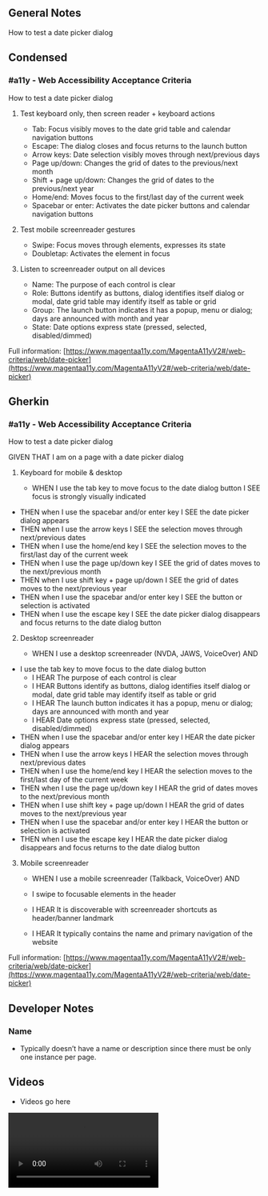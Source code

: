 ## General Notes

How to test a date picker dialog

## Condensed

### #a11y - Web Accessibility Acceptance Criteria

How to test a date picker dialog

1. Test keyboard only, then screen reader + keyboard actions

   - Tab: Focus visibly moves to the date grid table and calendar navigation buttons
   - Escape: The dialog closes and focus returns to the launch button
   - Arrow keys: Date selection visibly moves through next/previous days
   - Page up/down: Changes the grid of dates to the previous/next month
   - Shift + page up/down: Changes the grid of dates to the previous/next year
   - Home/end: Moves focus to the first/last day of the current week
   - Spacebar or enter: Activates the date picker buttons and calendar navigation buttons

2. Test mobile screenreader gestures

   - Swipe: Focus moves through elements, expresses its state
   - Doubletap: Activates the element in focus

3. Listen to screenreader output on all devices

   - Name: The purpose of each control is clear
   - Role: Buttons identify as buttons, dialog identifies itself dialog or modal, date grid table may identify itself as table or grid
   - Group: The launch button indicates it has a popup, menu or dialog; days are announced with month and year
   - State: Date options express state (pressed, selected, disabled/dimmed)

Full information: [https://www.magentaa11y.com/MagentaA11yV2#/web-criteria/web/date-picker](https://www.magentaa11y.com/MagentaA11yV2#/web-criteria/web/date-picker)

## Gherkin

### #a11y - Web Accessibility Acceptance Criteria

How to test a date picker dialog

GIVEN THAT I am on a page with a date picker dialog

1. Keyboard for mobile & desktop

   - WHEN I use the tab key to move focus to the date dialog button I SEE focus is strongly visually indicated
- THEN when I use the spacebar and/or enter key I SEE the date picker dialog appears
- THEN when I use the arrow keys I SEE the selection moves through next/previous dates
- THEN when I use the home/end key I SEE the selection moves to the first/last day of the current week
- THEN when I use the page up/down key I SEE the grid of dates moves to the next/previous month
- THEN when I use shift key + page up/down I SEE the grid of dates moves to the next/previous year
- THEN when I use the spacebar and/or enter key I SEE the button or selection is activated
- THEN when I use the escape key I SEE the date picker dialog disappears and focus returns to the date dialog button

2. Desktop screenreader

   - WHEN I use a desktop screenreader (NVDA, JAWS, VoiceOver) AND 
- I use the tab key to move focus to the date dialog button
  - I HEAR The purpose of each control is clear
  - I HEAR Buttons identify as buttons, dialog identifies itself dialog or modal, date grid table may identify itself as table or grid
  - I HEAR The launch button indicates it has a popup, menu or dialog; days are announced with month and year
  - I HEAR Date options express state (pressed, selected, disabled/dimmed)
- THEN when I use the spacebar and/or enter key I HEAR the date picker dialog appears
- THEN when I use the arrow keys I HEAR the selection moves through next/previous dates
- THEN when I use the home/end key I HEAR the selection moves to the first/last day of the current week
- THEN when I use the page up/down key I HEAR the grid of dates moves to the next/previous month
- THEN when I use shift key + page up/down I HEAR the grid of dates moves to the next/previous year
- THEN when I use the spacebar and/or enter key I HEAR the button or selection is activated
- THEN when I use the escape key I HEAR the date picker dialog disappears and focus returns to the date dialog button

3. Mobile screenreader

   - WHEN I use a mobile screenreader (Talkback, VoiceOver) AND

   - I swipe to focusable elements in the header

   - I HEAR It is discoverable with screenreader shortcuts as header/banner landmark

   - I HEAR It typically contains the name and primary navigation of the website


Full information: [https://www.magentaa11y.com/MagentaA11yV2#/web-criteria/web/date-picker](https://www.magentaa11y.com/MagentaA11yV2#/web-criteria/web/date-picker)

## Developer Notes

### Name

- Typically doesn’t have a name or description since there must be only one instance per page.

## Videos

- Videos go here
<video controls>
  <source src="media/video/native/button/buttonIosVoiceover.webm" type="video/webm">
  Your browser does not support the video tag.
</video>
